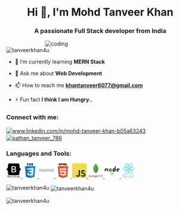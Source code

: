 <h1 align="center">Hi 👋, I'm Mohd Tanveer Khan</h1>
<h3 align="center">A passionate Full Stack developer from India</h3>

<img align="right" alt= "coding" width="400" src="https://user-images.githubusercontent.com/55389276/140866485-8fb1c876-9a8f-4d6a-98dc-08c4981eaf70.gif">

<p align="left"> <img src="https://komarev.com/ghpvc/?username=tanveerkhan4u&label=Profile%20views&color=0e75b6&style=flat" alt="tanveerkhan4u" /> </p>

- 🌱 I’m currently learning **MERN Stack**

- 💬 Ask me about **Web Development**

- 📫 How to reach me **khantanveer6077@gmail.com**

- ⚡ Fun fact **I think I am Hungry..**

<h3 align="left">Connect with me:</h3>
<p align="left">
<a href="https://linkedin.com/in/www.linkedin.com/in/mohd-tanveer-khan-b05a63243" target="blank"><img align="center" src="https://raw.githubusercontent.com/rahuldkjain/github-profile-readme-generator/master/src/images/icons/Social/linked-in-alt.svg" alt="www.linkedin.com/in/mohd-tanveer-khan-b05a63243" height="30" width="40" /></a>
<a href="https://instagram.com/pathan_tanveer_786" target="blank"><img align="center" src="https://raw.githubusercontent.com/rahuldkjain/github-profile-readme-generator/master/src/images/icons/Social/instagram.svg" alt="pathan_tanveer_786" height="30" width="40" /></a>
</p>

<h3 align="left">Languages and Tools:</h3>
<p align="left"> <a href="https://getbootstrap.com" target="_blank" rel="noreferrer"> <img src="https://raw.githubusercontent.com/devicons/devicon/master/icons/bootstrap/bootstrap-plain-wordmark.svg" alt="bootstrap" width="40" height="40"/> </a> <a href="https://www.w3schools.com/css/" target="_blank" rel="noreferrer"> <img src="https://raw.githubusercontent.com/devicons/devicon/master/icons/css3/css3-original-wordmark.svg" alt="css3" width="40" height="40"/> </a> <a href="https://expressjs.com" target="_blank" rel="noreferrer"> <img src="https://raw.githubusercontent.com/devicons/devicon/master/icons/express/express-original-wordmark.svg" alt="express" width="40" height="40"/> </a> <a href="https://www.w3.org/html/" target="_blank" rel="noreferrer"> <img src="https://raw.githubusercontent.com/devicons/devicon/master/icons/html5/html5-original-wordmark.svg" alt="html5" width="40" height="40"/> </a> <a href="https://developer.mozilla.org/en-US/docs/Web/JavaScript" target="_blank" rel="noreferrer"> <img src="https://raw.githubusercontent.com/devicons/devicon/master/icons/javascript/javascript-original.svg" alt="javascript" width="40" height="40"/> </a> <a href="https://www.mongodb.com/" target="_blank" rel="noreferrer"> <img src="https://raw.githubusercontent.com/devicons/devicon/master/icons/mongodb/mongodb-original-wordmark.svg" alt="mongodb" width="40" height="40"/> </a> <a href="https://nodejs.org" target="_blank" rel="noreferrer"> <img src="https://raw.githubusercontent.com/devicons/devicon/master/icons/nodejs/nodejs-original-wordmark.svg" alt="nodejs" width="40" height="40"/> </a> <a href="https://reactjs.org/" target="_blank" rel="noreferrer"> <img src="https://raw.githubusercontent.com/devicons/devicon/master/icons/react/react-original-wordmark.svg" alt="react" width="40" height="40"/> </a> </p>

<p><img align="left" src="https://github-readme-stats.vercel.app/api/top-langs?username=tanveerkhan4u&show_icons=true&locale=en&layout=compact" alt="tanveerkhan4u" /></p>

<p>&nbsp;<img align="center" src="https://github-readme-stats.vercel.app/api?username=tanveerkhan4u&show_icons=true&locale=en" alt="tanveerkhan4u" /></p>

<p><img align="center" src="https://github-readme-streak-stats.herokuapp.com/?user=tanveerkhan4u&" alt="tanveerkhan4u" /></p>
